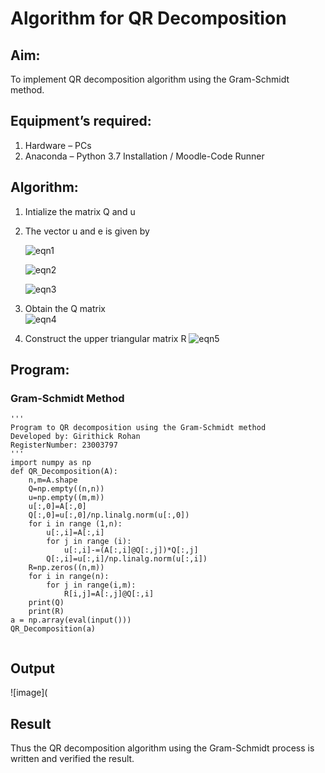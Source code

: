 # Algorithm for QR Decomposition
## Aim:
To implement QR decomposition algorithm using the Gram-Schmidt method.
## Equipment’s required:
1.	Hardware – PCs
2.	Anaconda – Python 3.7 Installation / Moodle-Code Runner
## Algorithm:
1.	Intialize the matrix Q and u
2.	The vector u and e is given by

    ![eqn1](./ex4.jpg)

    ![eqn2](./ex6.jpg)

    ![eqn3](./ex3.jpg)

3.	Obtain the Q matrix   
    ![eqn4](./ex1.jpg)
4.	Construct the upper triangular matrix R
    ![eqn5](./ex2.jpg)



## Program:
### Gram-Schmidt Method
```
''' 
Program to QR decomposition using the Gram-Schmidt method
Developed by: Girithick Rohan
RegisterNumber: 23003797
'''
import numpy as np
def QR_Decomposition(A):
    n,m=A.shape
    Q=np.empty((n,n))
    u=np.empty((m,m))
    u[:,0]=A[:,0]
    Q[:,0]=u[:,0]/np.linalg.norm(u[:,0])
    for i in range (1,n):
        u[:,i]=A[:,i]
        for j in range (i):
            u[:,i]-=(A[:,i]@Q[:,j])*Q[:,j]
        Q[:,i]=u[:,i]/np.linalg.norm(u[:,i])
    R=np.zeros((n,m))
    for i in range(n):
        for j in range(i,m):
            R[i,j]=A[:,j]@Q[:,i]
    print(Q)
    print(R)
a = np.array(eval(input()))
QR_Decomposition(a)
 
```
## Output

![image](
## Result
Thus the QR decomposition algorithm using the Gram-Schmidt process is written and verified the result.
